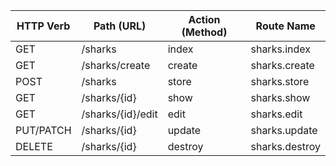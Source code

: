 
|HTTP Verb|	Path (URL)|	Action (Method)|	Route Name|
|-----------|-----------|------------------|---------------|
|GET|	/sharks|	index|	sharks.index|
|GET|	/sharks/create|	create|	sharks.create|
|POST|	/sharks|	store|	sharks.store|
|GET|	/sharks/{id}|	show|	sharks.show|
|GET|	/sharks/{id}/edit|	edit|	sharks.edit|
|PUT/PATCH|	/sharks/{id}|	update|	sharks.update|
|DELETE|	/sharks/{id}|	destroy|	sharks.destroy|